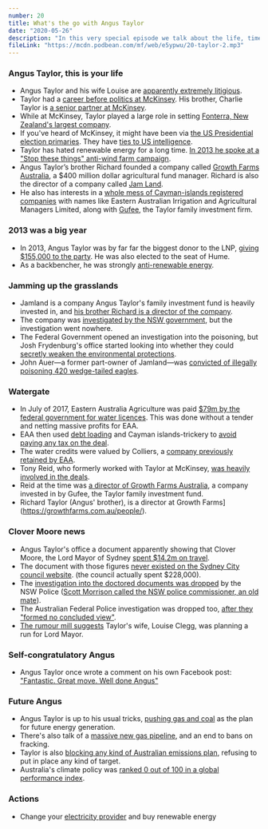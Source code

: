 ```yaml
---
number: 20
title: What's the go with Angus Taylor
date: "2020-05-26"
description: "In this very special episode we talk about the life, times and scandals of Angus Taylor, the Minister for Energy and Emissions Reduction."
fileLink: "https://mcdn.podbean.com/mf/web/e5ypwu/20-taylor-2.mp3"
---
```


### Angus Taylor, this is your life

- Angus Taylor and his wife Louise are [apparently extremely litigious](https://independentaustralia.net/politics/politics-display/taylor-made-deeper-into-the-floodwater-scandal,12638).
- Taylor had a [career before politics at McKinsey](https://www.foreground.com.au/planning-policy/who-is-angus-taylor-australias-assistant-minister-for-cities/). His brother, Charlie Taylor is [a senior partner at McKinsey](https://www.afr.com/politics/federal/angus-taylor-lured-into-politics-then-left-to-languish-20141205-120jys).
- While at McKinsey, Taylor played a large role in setting [Fonterra, New Zealand's largest company](https://en.wikipedia.org/wiki/Fonterra).
- If you've heard of McKinsey, it might have been via [the US Presidential election primaries](https://www.theatlantic.com/politics/archive/2019/12/pete-buttigieg-mckinsey/603421/). They have [ties to US intelligence](https://www.politico.com/story/2019/07/02/spies-intelligence-community-mckinsey-1390863).
- Taylor has hated renewable energy for a long time. [In 2013 he spoke at a "Stop these things" anti-wind farm campaign](https://stopthesethings.com/2013/07/01/rally-angus-taylor/).
- Angus Taylor’s brother Richard founded a company called [Growth Farms Australia](https://www.smh.com.au/national/taylor-packs-up-his-swag-and-sells-the-farm-20200421-p54lwp.html), a $400 million dollar agricultural fund manager. Richard is also the director of a company called [Jam Land](https://www.9news.com.au/national/no-jam-land-declaration-by-angus-taylor/b907d418-fd87-41e2-9f1d-2ef2de0a5f6e).
- He also has interests in a [whole mess of Cayman-islands registered companies](https://www.michaelwest.com.au/angus-taylor-watergate-aml-would-up-in-the-caymans/) with names like Eastern Australian Irrigation and Agricultural Managers Limited, along with [Gufee](https://icacpls.github.io/interests/angus-taylor.html), the Taylor family investment firm.  

### 2013 was a big year

- In 2013, Angus Taylor was by far far the biggest donor to the LNP, [giving $155,000 to the party](https://www.goulburnpost.com.au/story/2068171/the-biggest-donor-angus-taylor-gives-a-chunk-of-change-to-his-party/). He was also elected to the seat of Hume.
- As a backbencher, he was strongly [anti-renewable energy](https://www.crikey.com.au/2019/07/29/well-done-angus/).

### Jamming up the grasslands 

- Jamland is a company Angus Taylor's family investment fund is heavily invested in, and [his brother Richard is a director of the company](https://www.theguardian.com/australia-news/2019/jun/19/angus-taylor-met-environment-department-even-as-it-investigated-company-part-owns-alleged-illegal-land-clearing).
- The company was [investigated by the NSW government](https://www.thebigsmoke.com.au/2019/07/05/the-green-green-grassgate-of-home-angus-taylors-latest-scandal-explained/), but the investigation went nowhere.
- The Federal Government opened an investigation into the poisoning, but Josh Frydenburg's office started looking into whether they could [secretly weaken the environmental protections](https://www.theguardian.com/environment/2020/apr/30/angus-taylor-jam-land-company-part-owned-illegally-poisoned-endangered-grasslands-investigation-finds). 
- John Auer—a former part-owner of Jamland—was [convicted of illegally poisoning 420 wedge-tailed eagles](https://www.theage.com.au/national/victoria/bloody-well-done-texts-and-emails-reveal-scheme-to-poison-eagles-20190917-p52s0z.html).

### Watergate

- In July of 2017, Eastern Australia Agriculture was paid [$79m by the federal government for water licences](https://www.theguardian.com/environment/2018/mar/02/cotton-company-reaped-52m-windfall-in-sale-of-water-rights-to-government). This was done without a tender and netting massive profits for EAA. 
- EAA then used [debt loading](https://www.investopedia.com/terms/d/debt-loading.asp) and Cayman islands-trickery to [avoid paying any tax on the deal](https://www.michaelwest.com.au/barnaby-joyce-angus-taylor-australia-and-the-caribbean/).
- The water credits were valued by Colliers, a [company previously retained by EAA](https://www.theguardian.com/environment/2018/mar/02/cotton-company-reaped-52m-windfall-in-sale-of-water-rights-to-government). 
- Tony Reid, who formerly worked with Taylor at McKinsey, [was heavily involved in the deals](https://independentaustralia.net/life/life-display/angus-taylor-and-tony-reid-joined-at-the-business-hip,12663).
- Reid at the time was [a director of Growth Farms Australia](https://www.theguardian.com/australia-news/2019/apr/25/new-questions-raised-over-calculations-behind-80m-water-buyback), a company invested in by Gufee, the Taylor family investment fund.
- Richard Taylor (Angus' brother), is a director at Growth Farms](https://growthfarms.com.au/people/).

### Clover Moore news

- Angus Taylor's office a document apparently showing that Clover Moore, the Lord Mayor of Sydney [spent $14.2m on travel](https://www.theguardian.com/australia-news/2019/oct/23/doctored-documents-angus-taylor-news-corp-climate-clover-moore).
- The document with those figures [never existed on the Sydney City council website](https://www.theguardian.com/australia-news/2019/oct/25/angus-taylor-apologises-clover-moore-document-used-to-attack-her). (the council actually spent $228,000).
- The [investigation into the doctored documents was dropped](https://independentaustralia.net/politics/politics-display/wrens-week-angus-taylor-sets-the-benchmark-for-political-scandal,13363) by the NSW Police ([Scott Morrison called the NSW police commissioner, an old mate](https://www.2gb.com/nsw-police-commissioner-reveals-his-special-connection-to-scott-morrison/)).
- The Australian Federal Police investigation was dropped too, [after they "formed no concluded view"](https://www.theguardian.com/australia-news/2020/may/13/afp-formed-no-concluded-view-about-who-altered-documents-angus-taylor-used-to-attack-clover-moore). 
- [The rumour mill suggests](https://www.canberratimes.com.au/story/6656549/questions-over-angus-taylors-wife-sparks-uproar/) Taylor's wife, Louise Clegg, was planning a run for Lord Mayor.

### Self-congratulatory Angus

- Angus Taylor once wrote a comment on his own Facebook post: ["Fantastic. Great move. Well done Angus"](https://www.theguardian.com/australia-news/2019/may/01/well-done-me-angus-taylor-praises-himself-as-fantastic-in-twitter-fail)

### Future Angus

- Angus Taylor is up to his usual tricks, [pushing gas and coal](https://reneweconomy.com.au/taylor-puts-gas-and-ccs-at-centre-of-technology-roadmap-coal-and-nuclear-not-excluded-11177/) as the plan for future energy generation.
- There's also talk of a [massive new gas pipeline](https://www.sbs.com.au/news/climate-experts-cautiously-optimistic-about-federal-government-s-tech-roadmap), and an end to bans on fracking.
- Taylor is also [blocking any kind of Australian emissions plan](https://www.theguardian.com/environment/2020/may/19/angus-taylor-says-it-is-not-australian-government-policy-to-achieve-net-zero-emissions-by-2050), refusing to put in place any kind of target.
- Australia's climate policy was [ranked 0 out of 100 in a global performance index](https://www.climate-change-performance-index.org/country/australia).

### Actions

- Change your [electricity provider](https://www.greenelectricityguide.org.au) and buy renewable energy

